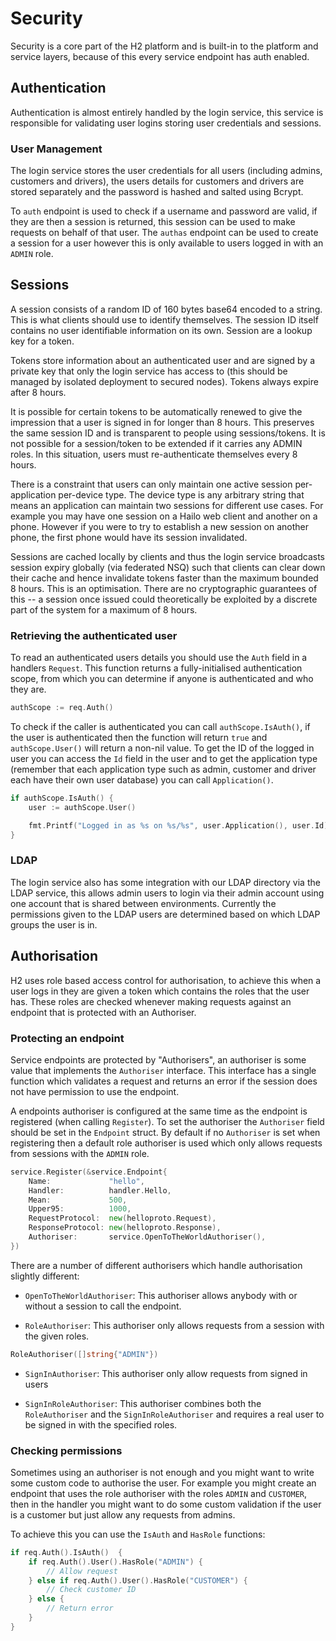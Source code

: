 # Security

Security is a core part of the H2 platform and is built-in to the platform and service layers, because of this every service endpoint has auth enabled.

## Authentication

Authentication is almost entirely handled by the login service, this service 
is responsible for validating user logins storing user credentials and sessions.

### User Management

The login service stores the user credentials for all users (including admins, customers and drivers), the users details for customers and drivers are stored separately and the password is hashed and salted using Bcrypt.

To `auth` endpoint is used to check if a username and password are valid, if they are then a session is returned, this session can be used to make requests on behalf of that user. The `authas` endpoint can be used to create a session for a user however this is only available to users logged in with an `ADMIN` role.

## Sessions

A session consists of a random ID of 160 bytes base64 encoded to a string. This is what clients should use to identify themselves. The session ID itself contains no user identifiable information on its own. Session are a lookup key for a token.

Tokens store information about an authenticated user and are signed by a private key that only the login service has access to (this should be managed by isolated deployment to secured nodes). Tokens always expire after 8 hours.

It is possible for certain tokens to be automatically renewed to give the impression that a user is signed in for longer than 8 hours. This preserves the same session ID and is transparent to people using sessions/tokens. It is not possible for a session/token to be extended if it carries any ADMIN roles. In this situation, users must re-authenticate themselves every 8 hours.

There is a constraint that users can only maintain one active session per-application per-device type. The device type is any arbitrary string that means an application can maintain two sessions for different use cases. For example you may have one session on a Hailo web client and another on a phone. However if you were to try to establish a new session on another phone, the first phone would have its session invalidated.

Sessions are cached locally by clients and thus the login service broadcasts session expiry globally (via federated NSQ) such that clients can clear down their cache and hence invalidate tokens faster than the maximum bounded 8 hours. This is an optimisation. There are no cryptographic guarantees of this -- a session once issued could theoretically be exploited by a discrete part of the system for a maximum of 8 hours.

### Retrieving the authenticated user

To read an authenticated users details you should use the `Auth` field in a handlers `Request`. This function returns a fully-initialised authentication scope, from which you can determine if anyone is authenticated and who they are.

```go
authScope := req.Auth()
```

To check if the caller is authenticated you can call `authScope.IsAuth()`, if the user is authenticated then the function will return `true` and `authScope.User()` will return a non-nil value. To get the ID of the logged in user you can access the `Id` field in the user and to get the application type (remember that each application type such as admin, customer and driver each have their own user database) you can call `Application()`.

```go
if authScope.IsAuth() {
    user := authScope.User()

    fmt.Printf("Logged in as %s on %s/%s", user.Application(), user.Id)
}
```

### LDAP

The login service also has some integration with our LDAP directory via the LDAP service, this allows admin users to login via their admin account using one account that is shared between environments. Currently the permissions given to the LDAP users are determined based on which LDAP groups the user is in.

## Authorisation

H2 uses role based access control for authorisation, to achieve this when a user logs in they are given a token which contains the roles that the user has. These roles are checked whenever making requests against an endpoint that is protected with an Authoriser.

### Protecting an endpoint

Service endpoints are protected by "Authorisers", an authoriser is some value that implements the `Authoriser` interface. This interface has a single function which validates a request and returns an error if the session does not have permission to use the endpoint.

A endpoints authoriser is configured at the same time as the endpoint is registered (when calling `Register`). To set the authoriser the `Authoriser` field should be set in the `Endpoint` struct. By default if no `Authoriser` is set when registering then a default role authoriser is used which only allows requests from sessions with the `ADMIN` role.

```go
service.Register(&service.Endpoint{
    Name:             "hello",
    Handler:          handler.Hello,
    Mean:             500,
    Upper95:          1000,
    RequestProtocol:  new(helloproto.Request),
    ResponseProtocol: new(helloproto.Response),
    Authoriser:       service.OpenToTheWorldAuthoriser(),
})
```

There are a number of different authorisers which handle authorisation slightly different:

- `OpenToTheWorldAuthoriser`: This authoriser allows anybody with or without a session to call the endpoint.

- `RoleAuthoriser`: This authoriser only allows requests from a session with the given roles.

```go
RoleAuthoriser([]string{"ADMIN"})
```

- `SignInAuthoriser`: This authoriser only allow requests from signed in users

- `SignInRoleAuthoriser`: This authoriser combines both the `RoleAuthoriser` and the `SignInRoleAuthoriser` and requires a real user to be signed in with the specified roles.

### Checking permissions

Sometimes using an authoriser is not enough and you might want to write some custom code to authorise the user. For example you might create an endpoint that uses the role authoriser with the roles `ADMIN` and `CUSTOMER`, then in the handler you might want to do some custom validation if the user is a customer but just allow any requests from admins.

To achieve this you can use the `IsAuth` and `HasRole` functions:

```go
if req.Auth().IsAuth()  {
    if req.Auth().User().HasRole("ADMIN") {
        // Allow request
    } else if req.Auth().User().HasRole("CUSTOMER") {
        // Check customer ID
    } else {
        // Return error
    }
}
```

